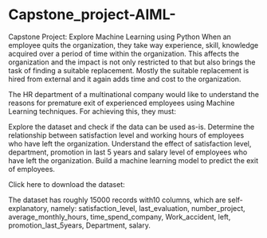 # Capstone_project-AIML-
Capstone Project: Explore Machine Learning using Python
When an employee quits the organization, they take way experience, skill, knowledge acquired over a period of time within the organization. This affects the organization and the impact is not only restricted to that but also brings the task of finding a suitable replacement. Mostly the suitable replacement is hired from external and it again adds time and cost to the organization.

The HR department of a multinational company would like to understand the reasons for premature exit of experienced employees using Machine Learning techniques. For achieving this, they must:

 

Explore the dataset and check if the data can be used as-is.
Determine the relationship between satisfaction level and working hours of employees who have left the organization.
Understand the effect of satisfaction level, department, promotion in last 5 years and salary level of employees who have left the organization.
Build  a machine learning model to predict  the exit of employees.
 

Click here to download the dataset:

 

The dataset has roughly 15000 records with10 columns, which are self-explanatory, namely: satisfaction_level, last_evaluation, number_project, average_monthly_hours, time_spend_company, Work_accident, left, promotion_last_5years, Department, salary.
